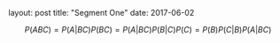 layout: post
title: "Segment One"
date: 2017-06-02

$$P(ABC)=P(A|BC)P(BC)=P(A|BC)P(B|C)P(C)   =  P(B)P(C|B)P(A|BC)$$
